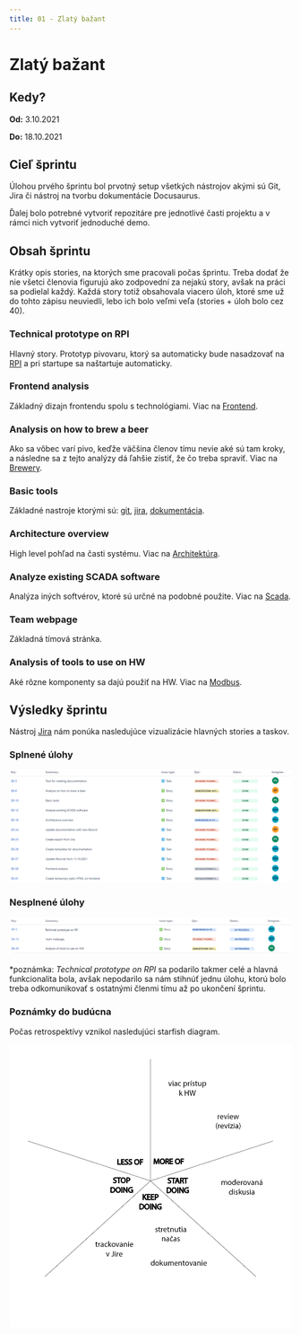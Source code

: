 ```yaml
---
title: 01 - Zlatý bažant
---
```


# Zlatý bažant

## Kedy?

**Od:** 3.10.2021

**Do:** 18.10.2021

## Cieľ šprintu

Úlohou prvého šprintu bol prvotný setup všetkých nástrojov akými sú Git, Jira či nástroj na tvorbu dokumentácie Docusaurus.

Ďalej bolo potrebné vytvoriť repozitáre pre jednotlivé časti projektu a v rámci nich vytvoriť jednoduché demo.

## Obsah šprintu

Krátky opis stories, na ktorých sme pracovali počas šprintu. Treba dodať že nie všetci členovia figurujú ako zodpovední za nejakú story, avšak na práci sa podielal každý. Každá story totiž obsahovala viacero úloh, ktoré sme už do tohto zápisu neuviedli, lebo ich bolo veľmi veľa (stories + úloh bolo cez 40).

### Technical prototype on RPI

Hlavný story. Prototyp pivovaru, ktorý sa automaticky bude nasadzovať na [RPI](../../technical-doc/guide/rpi.md) a pri startupe sa naštartuje automaticky.

### Frontend analysis

Základný dizajn frontendu spolu s technológiami. Viac na [Frontend](../../technical-doc/architecture/frontend.md).

### Analysis on how to brew a beer

Ako sa vôbec varí pivo, keďže väčšina členov tímu nevie aké sú tam kroky, a následne sa z tejto analýzy dá ľahšie zistiť, že čo treba spraviť. Viac na [Brewery](../../technical-doc/analysis/brewery.md).

### Basic tools

Základné nastroje ktorými sú: [git](../methodics/git.md), [jira](../methodics/jira.md), [dokumentácia](http://team06-21.studenti.fiit.stuba.sk/docs).

### Architecture overview

High level pohľad na časti systému. Viac na [Architektúra](../../technical-doc/architecture/database.mdx).

### Analyze existing SCADA software

Analýza iných softvérov, ktoré sú určné na podobné použite. Viac na [Scada](../../technical-doc/analysis/scada.md).

### Team webpage

Základná tímová stránka.

### Analysis of tools to use on HW

Aké rôzne komponenty sa dajú použiť na HW. Viac na [Modbus](../../technical-doc/analysis/modbus.md).

## Výsledky šprintu

Nástroj [Jira](../methodics/jira.md) nám ponúka nasledujúce vizualizácie hlavných stories a taskov.

### Splnené úlohy

![Done](../../../static/img/sprints/sprint-01-1.png)

### Nesplnené úlohy

![Not Done](../../../static/img/sprints/sprint-01-2.png)

\*poznámka: _Technical prototype on RPI_ sa podarilo takmer celé a hlavná funkcionalita bola, avšak nepodarilo sa nám stihnúť jednu úlohu, ktorú bolo treba odkomunikovať s ostatnými členmi tímu až po ukončení šprintu.

### Poznámky do budúcna

Počas retrospektívy vznikol nasledujúci starfish diagram.

![starfish_retrospective_1.png](../../../static/img/starfish_retrospective_1.png)
